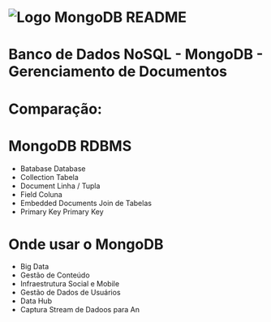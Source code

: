 # ![Logo](docs/leaf.svg) MongoDB README
# Banco de Dados NoSQL - MongoDB - Gerenciamento de Documentos

# Comparação:
# MongoDB                         RDBMS
- Batabase                        Database
- Collection                      Tabela
- Document                        Linha / Tupla
- Field                           Coluna
- Embedded Documents              Join de Tabelas
- Primary Key                     Primary Key

# Onde usar o MongoDB
- Big Data
- Gestão de Conteúdo
- Infraestrutura Social e Mobile
- Gestão de Dados de Usuários
- Data Hub
- Captura Stream de Dadoos para An
